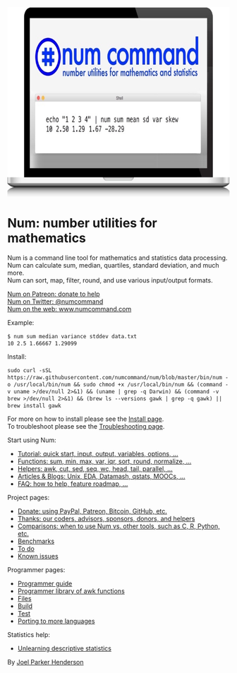 <img width="750" height="430" src="assets/images/splash/splash-750x430.jpg" />

# Num: number utilities for mathematics

Num is a command line tool for mathematics and statistics data processing.
<br>Num can calculate sum, median, quartiles, standard deviation, and much more.
<br>Num can sort, map, filter, round, and use various input/output formats.

<a href="https://www.patreon.com/num">Num on Patreon: donate to help</a>
<br><a href="https://twitter.com/NumCommand">Num on Twitter: @numcommand</a>
<br><a href="http://www.numcommand.com">Num on the web: www.numcommand.com</a>

Example:

    $ num sum median variance stddev data.txt
    10 2.5 1.66667 1.29099

Install:

    sudo curl -sSL https://raw.githubusercontent.com/numcommand/num/blob/master/bin/num -o /usr/local/bin/num && sudo chmod +x /usr/local/bin/num && (command -v uname >/dev/null 2>&1) && (uname | grep -q Darwin) && (command -v brew >/dev/null 2>&1) && (brew ls --versions gawk | grep -q gawk) || brew install gawk

For more on how to install please see the [Install page](doc/install.md).
<br>To troubleshoot please see the [Troubleshooting page](doc/troubleshooting.md).


Start using Num:

* <a href="doc/tutorial.md">Tutorial: quick start, input, output, variables, options, &hellip;</a>
* <a href="doc/functions.md">Functions: sum, min, max, var, iqr, sort, round, normalize, &hellip;</a>
* <a href="doc/helpers.md">Helpers: awk, cut, sed, seq, wc, head, tail, parallel, &hellip;</a>
* <a href="doc/articles.md">Articles &amp; Blogs: Unix, EDA, Datamash, qstats, MOOCs, &hellip;</a>
* <a href="doc/faq.md">FAQ: how to help, feature roadmap, &hellip;</a>

Project pages:

* <a href="doc/donate.md">Donate: using PayPal, Patreon, Bitcoin, GitHub, etc.</a>
* <a href="doc/thanks.md">Thanks: our coders, advisors, sponsors, donors, and helpers</a>
* <a href="doc/comparisons.md">Comparisons: when to use Num vs. other tools, such as C, R, Python, etc.</a>
* <a href="doc/benchmarks.md">Benchmarks</a>
* <a href="doc/todo.md">To do</a>
* <a href="doc/known-issues.md">Known issues</a>

Programmer pages:

* <a href="doc/programmer-guide.md">Programmer guide</a>
* <a href="doc/programmer-library-of-awk-functions.md">Programmer library of awk functions</a>
* <a href="doc/files.md">Files</a>
* <a href="doc/build.md">Build</a>
* <a href="doc/test.md">Test</a>
* <a href="doc/porting.md">Porting to more languages</a>

Statistics help:

* <a href="http://debrouwere.org/2017/02/01/unlearning-descriptive-statistics/">Unlearning descriptive statistics</a>

By <a href="http://www.joelparkerhenderson.com">Joel Parker Henderson</a>
